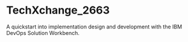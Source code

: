 # TechXchange_2663
A quickstart into implementation design and development with the IBM DevOps Solution Workbench.
